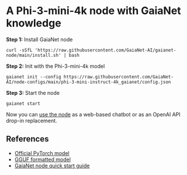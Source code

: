 # A Phi-3-mini-4k node with GaiaNet knowledge

**Step 1:** Install GaiaNet node

```
curl -sSfL 'https://raw.githubusercontent.com/GaiaNet-AI/gaianet-node/main/install.sh' | bash
```

**Step 2:** Init with the Phi-3-mini-4k model

```
gaianet init --config https://raw.githubusercontent.com/GaiaNet-AI/node-configs/main/phi-3-mini-instruct-4k_gaianet/config.json
```

**Step 3:** Start the node

```
gaianet start
```

Now you can [use the node](https://docs.gaianet.ai/user-guide/mynode) as a web-based chatbot or as an OpenAI API drop-in replacement.

## References

* [Official PyTorch model](https://huggingface.co/microsoft/Phi-3-mini-4k-instruct)
* [GGUF formatted model](https://huggingface.co/gaianet/Phi-3-mini-4k-instruct-GGUF)
* [GaiaNet node quick start guide](https://docs.gaianet.ai/node-guide/quick-start)
